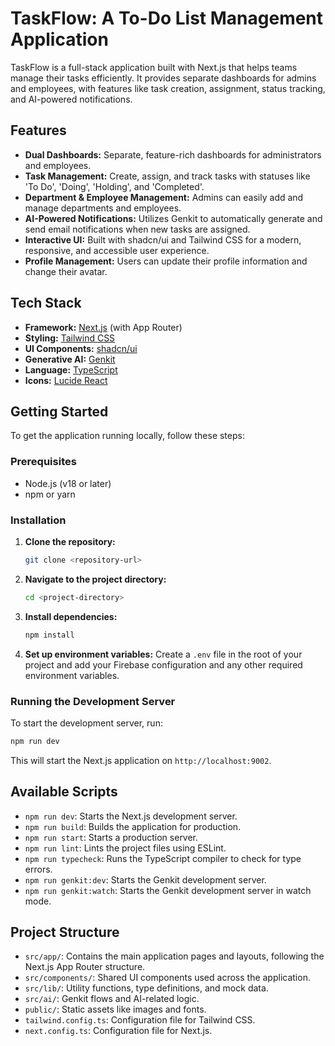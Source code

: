 # TaskFlow: A To-Do List Management Application

TaskFlow is a full-stack application built with Next.js that helps teams manage their tasks efficiently. It provides separate dashboards for admins and employees, with features like task creation, assignment, status tracking, and AI-powered notifications.

## Features

-   **Dual Dashboards:** Separate, feature-rich dashboards for administrators and employees.
-   **Task Management:** Create, assign, and track tasks with statuses like 'To Do', 'Doing', 'Holding', and 'Completed'.
-   **Department & Employee Management:** Admins can easily add and manage departments and employees.
-   **AI-Powered Notifications:** Utilizes Genkit to automatically generate and send email notifications when new tasks are assigned.
-   **Interactive UI:** Built with shadcn/ui and Tailwind CSS for a modern, responsive, and accessible user experience.
-   **Profile Management:** Users can update their profile information and change their avatar.

## Tech Stack

-   **Framework:** [Next.js](https://nextjs.org/) (with App Router)
-   **Styling:** [Tailwind CSS](https://tailwindcss.com/)
-   **UI Components:** [shadcn/ui](https://ui.shadcn.com/)
-   **Generative AI:** [Genkit](https://firebase.google.com/docs/genkit)
-   **Language:** [TypeScript](https://www.typescriptlang.org/)
-   **Icons:** [Lucide React](https://lucide.dev/guide/packages/lucide-react)

## Getting Started

To get the application running locally, follow these steps:

### Prerequisites

-   Node.js (v18 or later)
-   npm or yarn

### Installation

1.  **Clone the repository:**
    ```bash
    git clone <repository-url>
    ```

2.  **Navigate to the project directory:**
    ```bash
    cd <project-directory>
    ```

3.  **Install dependencies:**
    ```bash
    npm install
    ```

4.  **Set up environment variables:**
    Create a `.env` file in the root of your project and add your Firebase configuration and any other required environment variables.

### Running the Development Server

To start the development server, run:

```bash
npm run dev
```

This will start the Next.js application on `http://localhost:9002`.

## Available Scripts

-   `npm run dev`: Starts the Next.js development server.
-   `npm run build`: Builds the application for production.
-   `npm run start`: Starts a production server.
-   `npm run lint`: Lints the project files using ESLint.
-   `npm run typecheck`: Runs the TypeScript compiler to check for type errors.
-   `npm run genkit:dev`: Starts the Genkit development server.
-   `npm run genkit:watch`: Starts the Genkit development server in watch mode.

## Project Structure

-   `src/app/`: Contains the main application pages and layouts, following the Next.js App Router structure.
-   `src/components/`: Shared UI components used across the application.
-   `src/lib/`: Utility functions, type definitions, and mock data.
-   `src/ai/`: Genkit flows and AI-related logic.
-   `public/`: Static assets like images and fonts.
-   `tailwind.config.ts`: Configuration file for Tailwind CSS.
-   `next.config.ts`: Configuration file for Next.js.
